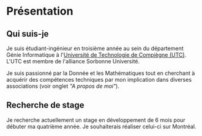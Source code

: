 # Présentation


## Qui suis-je

Je suis étudiant-ingénieur en troisième année au sein du département Génie Informatique à l'[Université de Technologie de Compiègne (UTC)](https://www.utc.fr/). L'UTC est membre de l'alliance Sorbonne Université. 

Je suis passionné par la Donnée et les Mathématiques tout en cherchant à acquérir des compétences techniques par mon implication dans diverses associations (voir onglet <i>"A propos de moi"</i>).

## Recherche de stage
Je recherche actuellement un stage en développement de 6 mois pour débuter ma quatrième année. Je souhaiterais réaliser celui-ci sur Montréal.
